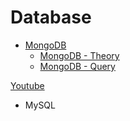 # Database

- [MongoDB](./mongodb_methods.md)
    - [MongoDB - Theory](./mongodb_Q_Crud.md)
    - [MongoDB - Query](./mongodb_Q_Restaurents.md)

[Youtube](https://www.youtube.com/results?search_query=mongodb+engineering+digest)
- MySQL
